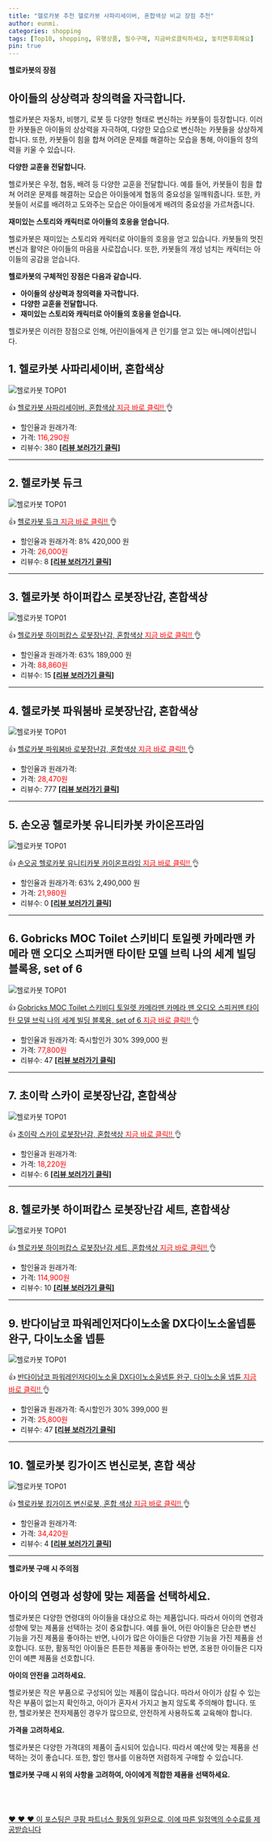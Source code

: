```yaml
---
title: "헬로카봇 추천 헬로카봇 사파리세이버, 혼합색상 비교 장점 추천"
author: eunmi.
categories: shopping
tags: [Top10, shopping, 유행상품, 필수구매, 지금바로클릭하세요, 놓치면후회해요]
pin: true
---
```

**헬로카봇의 장점**

<h2>아이들의 상상력과 창의력을 자극합니다.</h2>

헬로카봇은 자동차, 비행기, 로봇 등 다양한 형태로 변신하는 카봇들이 등장합니다. 이러한 카봇들은 아이들의 상상력을 자극하여, 다양한 모습으로 변신하는 카봇들을 상상하게 합니다. 또한, 카봇들이 힘을 합쳐 어려운 문제를 해결하는 모습을 통해, 아이들의 창의력을 키울 수 있습니다.

**다양한 교훈을 전달합니다.**

헬로카봇은 우정, 협동, 배려 등 다양한 교훈을 전달합니다. 예를 들어, 카봇들이 힘을 합쳐 어려운 문제를 해결하는 모습은 아이들에게 협동의 중요성을 일깨워줍니다. 또한, 카봇들이 서로를 배려하고 도와주는 모습은 아이들에게 배려의 중요성을 가르쳐줍니다.

**재미있는 스토리와 캐릭터로 아이들의 호응을 얻습니다.**

헬로카봇은 재미있는 스토리와 캐릭터로 아이들의 호응을 얻고 있습니다. 카봇들의 멋진 변신과 활약은 아이들의 마음을 사로잡습니다. 또한, 카봇들의 개성 넘치는 캐릭터는 아이들의 공감을 얻습니다.

**헬로카봇의 구체적인 장점은 다음과 같습니다.**

* **아이들의 상상력과 창의력을 자극합니다.**
* **다양한 교훈을 전달합니다.**
* **재미있는 스토리와 캐릭터로 아이들의 호응을 얻습니다.**

헬로카봇은 이러한 장점으로 인해, 어린이들에게 큰 인기를 얻고 있는 애니메이션입니다.

   

## 1. 헬로카봇 사파리세이버, 혼합색상

![헬로카봇 TOP01](https://thumbnail10.coupangcdn.com/thumbnails/remote/230x230ex/image/retail/images/2023/08/08/14/1/34e29d74-a0e2-4de0-bcb7-906a17f32d4e.jpg)


👍 [헬로카봇 사파리세이버, 혼합색상 <font color=red> 지금 바로 클릭!! </font> ](https://link.coupang.com/re/AFFSDP?lptag=AF3617701&subid=GithubCoopas&pageKey=7440119743&traceid=V0-153&itemId=19344925533&vendorItemId=86818732442) 👌 


- 할인율과 원래가격: 
- 가격: <span style='color:red'>116,290원</span>
- 리뷰수: 380  [**[리뷰 보러가기 클릭]**](https://link.coupang.com/re/AFFSDP?lptag=AF3617701&subid=GithubCoopas&pageKey=7440119743&traceid=V0-153&itemId=19344925533&vendorItemId=86818732442)

---


   

## 2. 헬로카봇 듀크

![헬로카봇 TOP01](https://thumbnail7.coupangcdn.com/thumbnails/remote/230x230ex/image/vendor_inventory/7571/9e86fe638fc3150f2394745582911d71e8a6d3e9ec21e9677a8951479f9d.jpg)


👍 [헬로카봇 듀크 <font color=red> 지금 바로 클릭!! </font> ](https://link.coupang.com/re/AFFSDP?lptag=AF3617701&subid=GithubCoopas&pageKey=6162060385&traceid=V0-153&itemId=11965512347&vendorItemId=79238068523) 👌 


- 할인율과 원래가격: 8%  420,000   원
- 가격: <span style='color:red'>26,000원</span>
- 리뷰수: 8  [**[리뷰 보러가기 클릭]**](https://link.coupang.com/re/AFFSDP?lptag=AF3617701&subid=GithubCoopas&pageKey=6162060385&traceid=V0-153&itemId=11965512347&vendorItemId=79238068523)

---


   

## 3. 헬로카봇 하이퍼캅스 로봇장난감, 혼합색상

![헬로카봇 TOP01](https://thumbnail6.coupangcdn.com/thumbnails/remote/230x230ex/image/rs_quotation_api/vjayzjyf/d23700ee86474c888828cf28ef18c1d3.jpg)


👍 [헬로카봇 하이퍼캅스 로봇장난감, 혼합색상 <font color=red> 지금 바로 클릭!! </font> ](https://link.coupang.com/re/AFFSDP?lptag=AF3617701&subid=GithubCoopas&pageKey=6669048293&traceid=V0-153&itemId=15337553994&vendorItemId=82557828667) 👌 


- 할인율과 원래가격: 63%  189,000   원
- 가격: <span style='color:red'>88,860원</span>
- 리뷰수: 15  [**[리뷰 보러가기 클릭]**](https://link.coupang.com/re/AFFSDP?lptag=AF3617701&subid=GithubCoopas&pageKey=6669048293&traceid=V0-153&itemId=15337553994&vendorItemId=82557828667)

---


   

## 4. 헬로카봇 파워붐바 로봇장난감, 혼합색상

![헬로카봇 TOP01](https://thumbnail7.coupangcdn.com/thumbnails/remote/230x230ex/image/retail/images/2447517360704035-c7c7220b-4b0e-4bf4-bbd6-83b5d151c679.jpg)


👍 [헬로카봇 파워붐바 로봇장난감, 혼합색상 <font color=red> 지금 바로 클릭!! </font> ](https://link.coupang.com/re/AFFSDP?lptag=AF3617701&subid=GithubCoopas&pageKey=6545431370&traceid=V0-153&itemId=14590712201&vendorItemId=81832680971) 👌 


- 할인율과 원래가격: 
- 가격: <span style='color:red'>28,470원</span>
- 리뷰수: 777  [**[리뷰 보러가기 클릭]**](https://link.coupang.com/re/AFFSDP?lptag=AF3617701&subid=GithubCoopas&pageKey=6545431370&traceid=V0-153&itemId=14590712201&vendorItemId=81832680971)

---


   

## 5. 손오공 헬로카봇 유니티카봇 카이온프라임

![헬로카봇 TOP01](https://thumbnail6.coupangcdn.com/thumbnails/remote/230x230ex/image/vendor_inventory/51b0/2a332bb9623665576f20602488d3f31cba1e825531798d946afe16bec57b.jpg)


👍 [손오공 헬로카봇 유니티카봇 카이온프라임 <font color=red> 지금 바로 클릭!! </font> ](https://link.coupang.com/re/AFFSDP?lptag=AF3617701&subid=GithubCoopas&pageKey=261964873&traceid=V0-153&itemId=820130578&vendorItemId=79638507112) 👌 


- 할인율과 원래가격: 63%  2,490,000   원
- 가격: <span style='color:red'>21,980원</span>
- 리뷰수: 0  [**[리뷰 보러가기 클릭]**](https://link.coupang.com/re/AFFSDP?lptag=AF3617701&subid=GithubCoopas&pageKey=261964873&traceid=V0-153&itemId=820130578&vendorItemId=79638507112)

---


   

## 6. Gobricks MOC Toilet 스키비디 토일렛 카메라맨 카메라 맨 오디오 스피커맨 타이탄 모델 브릭 나의 세계 빌딩 블록용, set of 6

![헬로카봇 TOP01](https:https://img1a.coupangcdn.com/image/coupang/list/adultProduct_plp.png)


👍 [Gobricks MOC Toilet 스키비디 토일렛 카메라맨 카메라 맨 오디오 스피커맨 타이탄 모델 브릭 나의 세계 빌딩 블록용, set of 6 <font color=red> 지금 바로 클릭!! </font> ](https://link.coupang.com/re/AFFSDP?lptag=AF3617701&subid=GithubCoopas&pageKey=7495211785&traceid=V0-153&itemId=19608103570&vendorItemId=87230105694) 👌 


- 할인율과 원래가격: 즉시할인가 30%  399,000   원
- 가격: <span style='color:red'>77,800원</span>
- 리뷰수: 47  [**[리뷰 보러가기 클릭]**](https://link.coupang.com/re/AFFSDP?lptag=AF3617701&subid=GithubCoopas&pageKey=7495211785&traceid=V0-153&itemId=19608103570&vendorItemId=87230105694)

---


   

## 7. 초이락 스카이 로봇장난감, 혼합색상

![헬로카봇 TOP01](https://thumbnail6.coupangcdn.com/thumbnails/remote/230x230ex/image/retail/images/89206172364661-fcc574d2-1dcd-48c9-8084-7da51e0d2d95.JPG)


👍 [초이락 스카이 로봇장난감, 혼합색상 <font color=red> 지금 바로 클릭!! </font> ](https://link.coupang.com/re/AFFSDP?lptag=AF3617701&subid=GithubCoopas&pageKey=199137&traceid=V0-153&itemId=367188&vendorItemId=3000273056) 👌 


- 할인율과 원래가격: 
- 가격: <span style='color:red'>18,220원</span>
- 리뷰수: 6  [**[리뷰 보러가기 클릭]**](https://link.coupang.com/re/AFFSDP?lptag=AF3617701&subid=GithubCoopas&pageKey=199137&traceid=V0-153&itemId=367188&vendorItemId=3000273056)

---


   

## 8. 헬로카봇 하이퍼캅스 로봇장난감 세트, 혼합색상

![헬로카봇 TOP01](https://thumbnail8.coupangcdn.com/thumbnails/remote/230x230ex/image/rs_quotation_api/3v5c0cgh/0d471c3f0a944ce0bda3c98a9c22746e.jpg)


👍 [헬로카봇 하이퍼캅스 로봇장난감 세트, 혼합색상 <font color=red> 지금 바로 클릭!! </font> ](https://link.coupang.com/re/AFFSDP?lptag=AF3617701&subid=GithubCoopas&pageKey=7251505231&traceid=V0-153&itemId=18447293099&vendorItemId=85588176296) 👌 


- 할인율과 원래가격: 
- 가격: <span style='color:red'>114,900원</span>
- 리뷰수: 10  [**[리뷰 보러가기 클릭]**](https://link.coupang.com/re/AFFSDP?lptag=AF3617701&subid=GithubCoopas&pageKey=7251505231&traceid=V0-153&itemId=18447293099&vendorItemId=85588176296)

---


   

## 9. 반다이남코 파워레인저다이노소울 DX다이노소울넵튠 완구, 다이노소울 넵튠

![헬로카봇 TOP01](https://thumbnail6.coupangcdn.com/thumbnails/remote/230x230ex/image/vendor_inventory/f204/43546019538a48eda7e2dd7c3bce88d9bdcf387dd96eaeb83533e7487de7.jpg)


👍 [반다이남코 파워레인저다이노소울 DX다이노소울넵튠 완구, 다이노소울 넵튠 <font color=red> 지금 바로 클릭!! </font> ](https://link.coupang.com/re/AFFSDP?lptag=AF3617701&subid=GithubCoopas&pageKey=6319913747&traceid=V0-153&itemId=13166159436&vendorItemId=72520216869) 👌 


- 할인율과 원래가격: 즉시할인가 30%  399,000   원
- 가격: <span style='color:red'>25,800원</span>
- 리뷰수: 47  [**[리뷰 보러가기 클릭]**](https://link.coupang.com/re/AFFSDP?lptag=AF3617701&subid=GithubCoopas&pageKey=6319913747&traceid=V0-153&itemId=13166159436&vendorItemId=72520216869)

---


   

## 10. 헬로카봇 킹가이즈 변신로봇, 혼합 색상

![헬로카봇 TOP01](https://thumbnail7.coupangcdn.com/thumbnails/remote/230x230ex/image/retail/images/1885982603008147-ff7205f6-22e0-4174-9843-aee7a88f161f.JPG)


👍 [헬로카봇 킹가이즈 변신로봇, 혼합 색상 <font color=red> 지금 바로 클릭!! </font> ](https://link.coupang.com/re/AFFSDP?lptag=AF3617701&subid=GithubCoopas&pageKey=9604704&traceid=V0-153&itemId=42366550&vendorItemId=3028894680) 👌 


- 할인율과 원래가격: 
- 가격: <span style='color:red'>34,420원</span>
- 리뷰수: 4  [**[리뷰 보러가기 클릭]**](https://link.coupang.com/re/AFFSDP?lptag=AF3617701&subid=GithubCoopas&pageKey=9604704&traceid=V0-153&itemId=42366550&vendorItemId=3028894680)

---
**헬로카봇 구매 시 주의점**

<h2>아이의 연령과 성향에 맞는 제품을 선택하세요.</h2>

헬로카봇은 다양한 연령대의 아이들을 대상으로 하는 제품입니다. 따라서 아이의 연령과 성향에 맞는 제품을 선택하는 것이 중요합니다. 예를 들어, 어린 아이들은 단순한 변신 기능을 가진 제품을 좋아하는 반면, 나이가 많은 아이들은 다양한 기능을 가진 제품을 선호합니다. 또한, 활동적인 아이들은 튼튼한 제품을 좋아하는 반면, 조용한 아이들은 디자인이 예쁜 제품을 선호합니다.

**아이의 안전을 고려하세요.**

헬로카봇은 작은 부품으로 구성되어 있는 제품이 많습니다. 따라서 아이가 삼킬 수 있는 작은 부품이 없는지 확인하고, 아이가 혼자서 가지고 놀지 않도록 주의해야 합니다. 또한, 헬로카봇은 전자제품인 경우가 많으므로, 안전하게 사용하도록 교육해야 합니다.

**가격을 고려하세요.**

헬로카봇은 다양한 가격대의 제품이 출시되어 있습니다. 따라서 예산에 맞는 제품을 선택하는 것이 좋습니다. 또한, 할인 행사를 이용하면 저렴하게 구매할 수 있습니다.

**헬로카봇 구매 시 위의 사항을 고려하여, 아이에게 적합한 제품을 선택하세요.**<br><br><br><br><br> [ ❤ ❤ ❤ 이 포스팅은 쿠팡 파트너스 활동의 일환으로, 이에 따른 일정액의 수수료를 제공받습니다](https://link.coupang.com/a/bcEFyh)